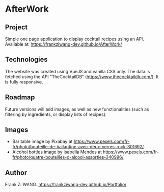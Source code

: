 # AfterWork
## Project
Simple one page application to display cocktail recipes using an API.
Available at: https://frankziwang-dev.github.io/AfterWork/ 

## Technologies
The website was created using VueJS and vanilla CSS only. The data is fetched using the API "TheCocktailDB" (https://www.thecocktaildb.com/). It is fully responsive.

## Roadmap
Future versions will add images, as well as new functionalities (such as filtering by ingredients, or display lists of recipes).

## Images
- Bar table image by Pixabay at https://www.pexels.com/fr-fr/photo/bouteille-de-ballantine-avec-deux-verres-rock-301692/
- Alcohol bottles image by Isabella Mendes at https://www.pexels.com/fr-fr/photo/quatre-bouteilles-d-alcool-assorties-340996/

## Author
Frank Zi WANG.
https://frankziwang-dev.github.io/Portfolio/ 